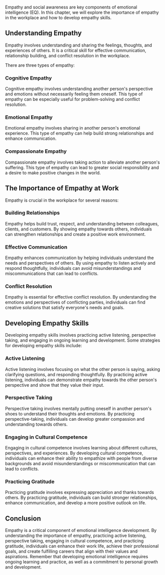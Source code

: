 
Empathy and social awareness are key components of emotional intelligence (EQ). In this chapter, we will explore the importance of empathy in the workplace and how to develop empathy skills.

Understanding Empathy
---------------------

Empathy involves understanding and sharing the feelings, thoughts, and experiences of others. It is a critical skill for effective communication, relationship building, and conflict resolution in the workplace.

There are three types of empathy:

### Cognitive Empathy

Cognitive empathy involves understanding another person's perspective and emotions without necessarily feeling them oneself. This type of empathy can be especially useful for problem-solving and conflict resolution.

### Emotional Empathy

Emotional empathy involves sharing in another person's emotional experience. This type of empathy can help build strong relationships and enhance communication.

### Compassionate Empathy

Compassionate empathy involves taking action to alleviate another person's suffering. This type of empathy can lead to greater social responsibility and a desire to make positive changes in the world.

The Importance of Empathy at Work
---------------------------------

Empathy is crucial in the workplace for several reasons:

### Building Relationships

Empathy helps build trust, respect, and understanding between colleagues, clients, and customers. By showing empathy towards others, individuals can strengthen relationships and create a positive work environment.

### Effective Communication

Empathy enhances communication by helping individuals understand the needs and perspectives of others. By using empathy to listen actively and respond thoughtfully, individuals can avoid misunderstandings and miscommunications that can lead to conflicts.

### Conflict Resolution

Empathy is essential for effective conflict resolution. By understanding the emotions and perspectives of conflicting parties, individuals can find creative solutions that satisfy everyone's needs and goals.

Developing Empathy Skills
-------------------------

Developing empathy skills involves practicing active listening, perspective taking, and engaging in ongoing learning and development. Some strategies for developing empathy skills include:

### Active Listening

Active listening involves focusing on what the other person is saying, asking clarifying questions, and responding thoughtfully. By practicing active listening, individuals can demonstrate empathy towards the other person's perspective and show that they value their input.

### Perspective Taking

Perspective taking involves mentally putting oneself in another person's shoes to understand their thoughts and emotions. By practicing perspective-taking, individuals can develop greater compassion and understanding towards others.

### Engaging in Cultural Competence

Engaging in cultural competence involves learning about different cultures, perspectives, and experiences. By developing cultural competence, individuals can enhance their ability to empathize with people from diverse backgrounds and avoid misunderstandings or miscommunication that can lead to conflicts.

### Practicing Gratitude

Practicing gratitude involves expressing appreciation and thanks towards others. By practicing gratitude, individuals can build stronger relationships, enhance communication, and develop a more positive outlook on life.

Conclusion
----------

Empathy is a critical component of emotional intelligence development. By understanding the importance of empathy, practicing active listening, perspective taking, engaging in cultural competence, and practicing gratitude, individuals can enhance their work life, achieve their professional goals, and create fulfilling careers that align with their values and aspirations. Remember that developing emotional intelligence requires ongoing learning and practice, as well as a commitment to personal growth and development.
